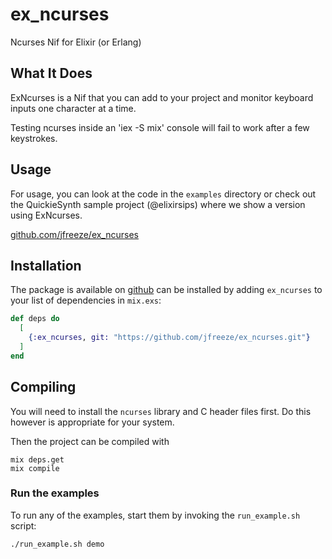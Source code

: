 # ex_ncurses
Ncurses Nif for Elixir (or Erlang)

## What It Does

ExNcurses is a Nif that you can add to your project and monitor
keyboard inputs one character at a time.

Testing ncurses inside an 'iex -S mix' console will fail to work after a few keystrokes.

## Usage

For usage, you can look at the code in the `examples` directory
or check out the QuickieSynth sample project (@elixirsips)
where we show a version using ExNcurses.

   [github.com/jfreeze/ex_ncurses](https://github.com/jfreeze/ex_ncurses)

## Installation

The package is available on [github](https://github.com/jfreeze/ex_ncurses) can be installed
by adding `ex_ncurses` to your list of dependencies in `mix.exs`:

```elixir
def deps do
  [
    {:ex_ncurses, git: "https://github.com/jfreeze/ex_ncurses.git"}
  ]
end
```

## Compiling

You will need to install the `ncurses` library and C header files first. Do this
however is appropriate for your system.

Then the project can be compiled with

    mix deps.get
    mix compile

### Run the examples

To run any of the examples, start them by invoking the `run_example.sh` script:

    ./run_example.sh demo

